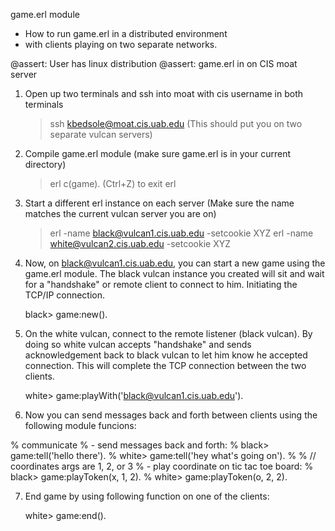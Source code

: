 game.erl module

- How to run game.erl in a distributed environment 
- with clients playing on two separate networks. 

@assert: User has linux distribution
@assert: game.erl in on CIS moat server 
1. Open up two terminals and ssh into moat with cis username in both terminals
	> ssh kbedsole@moat.cis.uab.edu
	(This should put you on two separate vulcan servers)

2. Compile game.erl module (make sure game.erl is in your current directory)
    > erl
	> c(game).
   	> (Ctrl+Z) to exit erl

3. Start a different erl instance on each server (Make sure the name matches the 
current vulcan server you are on)
    > erl -name black@vulcan1.cis.uab.edu -setcookie XYZ
    > erl -name white@vulcan2.cis.uab.edu -setcookie XYZ

4. Now, on black@vulcan1.cis.uab.edu, you can start a new game 
using the game.erl module.
The black vulcan instance you created will sit and wait for a "handshake"
or remote client to connect to him. Initiating the TCP/IP connection. 
    
	black> game:new().

5. On the white vulcan, connect to the remote listener (black vulcan).
By doing so white vulcan accepts "handshake" and sends acknowledgement 
back to black vulcan to let him know he accepted connection. This 
will complete the TCP connection between the two clients. 

	white> game:playWith('black@vulcan1.cis.uab.edu').

6. Now you can send messages back and forth between clients using the following
module funcions:

% communicate 
%        - send messages back and forth:
%             black> game:tell('hello there').
%             white> game:tell('hey what's going on').
%
%         // coordinates args are 1, 2, or 3
%        - play coordinate on tic tac toe board:
%             black> game:playToken(x, 1, 2).
%             white> game:playToken(o, 2, 2).

7. End game by using following function on one of the clients:

	white> game:end().



